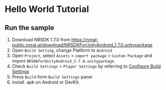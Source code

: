 # Hello World Tutorial

## Run the sample

1. Download NRSDK 1.7.0 from https://nreal-public.nreal.ai/download/NRSDKForUnityAndroid_1.7.0.unitypackage
2. Open `Build Setting`, change Platform to `Android`
3. Open `Project`, select `Assets` > `import package` > `Custom Package` and import `NRSDKForUnityAndroid_1.7.0.unitypackage`.
4. Check `Build Settings` > `Player Settings` by referring to [Configure Build Settings](https://nreal.gitbook.io/nrsdk-documentation/discover/quickstart-for-android#configure-build-settings)
5. Press `Build` form `Build Settings` panel
6. Install .apk on Android or DevKit.


